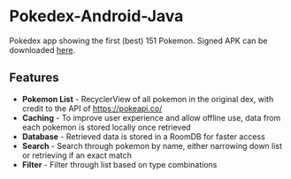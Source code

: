 # Pokedex-Android-Java
Pokedex app showing the first (best) 151 Pokemon. Signed APK can be downloaded [here](https://github.com/Aaron-Mackay/Pokedex-Android-Java/raw/master/Pok%C3%A9dexAM.apk "Signed APK for installation").

## Features
* **Pokemon List** - RecyclerView of all pokemon in the original dex, with credit to the API of https://pokeapi.co/
* **Caching** - To improve user experience and allow offline use, data from each pokemon is stored locally once retrieved
* **Database** - Retrieved data is stored in a RoomDB for faster access
* **Search** - Search through pokemon by name, either narrowing down list or retrieving if an exact match
* **Filter** - Filter through list based on type combinations
